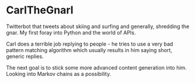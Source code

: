 CarlTheGnarl
============
Twitterbot that tweets about skiing and surfing and generally, shredding the gnar. My first foray into Python and the world of APIs.

Carl does a terrible job replying to people - he tries to use a very bad pattern matching algorithm which usually results in him saying short, generic replies.

The next goal is to stick some more advanced content generation into him. Looking into Markov chains as a possibility.
